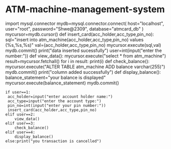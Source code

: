 # ATM-machine-management-system


import mysql.connector
mydb=mysql.connector.connect(
    host="localhost", 
    user="root",
    password="Shwe@2309",
    database="atmcard_db"
)
mycursor=mydb.cursor()
def insert_card(acc_holder,acc_type,pin_no):
  sql="insert into atm_machine(acc_holder,acc_type,pin_no) values (%s,%s,%s)"
  val=(acc_holder,acc_type,pin_no)
  mycursor.execute(sql,val)
  mydb.commit()
  print("data inserted sucessfully")
user=int(input("enter the number:"))
def view_data():
    mycursor.execute("select * from atm_machine")
    result=mycursor.fetchall()
    for i in result:
        print(i)
def check_balance():
    mycursor.execute("ALTER TABLE atm_machine ADD balance varchar(255)")
    mydb.commit()
    print("column added successfully")
def display_balance():
    balance_statement="your balance is displayed"
    mycursor.execute(balance_statement)
    mydb.commit()

    if user==1:
     acc_holder=input("enter account holder name:")
     acc_type=input("enter the account type:")
     pin_no=int(input("enter your pin number:"))
     insert_card(acc_holder,acc_type,pin_no)
    elif user==2:
        view_data()
    elif user==3:
        check_balance()
    elif user==4:
        display_balance()
    else:print("you transaction is cancelled")    
